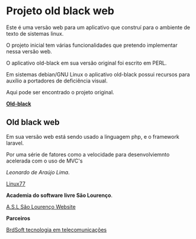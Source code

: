 # Projeto old black web #

Este é uma versão web para um aplicativo que construí para o ambiente de texto de sistemas linux.

O projeto inicial tem várias funcionalidades que pretendo implementar nessa versão web.

O aplicativo old-black em sua versão original foi escrito em PERL.

Em sistemas debian/GNU Linux o aplicativo old-black possui recursos para auxílio a portadores de deficiência visual.

Aqui pode ser encontrado o projeto original.

[**Old-black**](https://codeberg.org/Linux77/old-black)

## Old black web ##

Em sua versão web está sendo usado a linguagem php, e o framework laravel.

Por uma série de fatores como a velocidade para desenvolviemnto acelerada com o uso de MVC's


_Leonardo de Araújo Lima_.

[Linux77](http://linux77.asl-sl.com.br)

**Academia do software livre São Lourenço**.

[A.S.L São Lourenço Website](http://www.asl-sl.com.br)

**Parceiros**

[BrdSoft tecnologia em telecomunicações](http://www.brdsoft.com.br)
